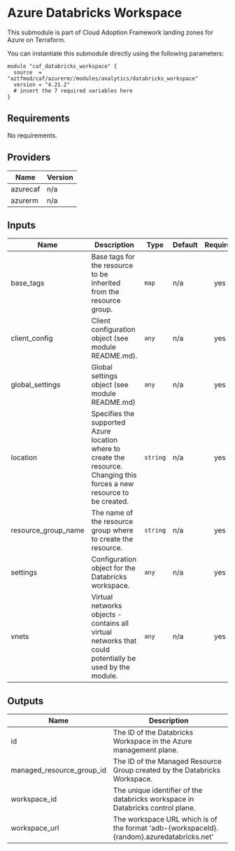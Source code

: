 # Azure Databricks Workspace

This submodule is part of Cloud Adoption Framework landing zones for Azure on Terraform.

You can instantiate this submodule directly using the following parameters:

```
module "caf_databricks_workspace" {
  source  = "aztfmod/caf/azurerm//modules/analytics/databricks_workspace"
  version = "4.21.2"
  # insert the 7 required variables here
}
```

<!-- BEGINNING OF PRE-COMMIT-TERRAFORM DOCS HOOK -->
## Requirements

No requirements.

## Providers

| Name | Version |
|------|---------|
| azurecaf | n/a |
| azurerm | n/a |

## Inputs

| Name | Description | Type | Default | Required |
|------|-------------|------|---------|:--------:|
| base\_tags | Base tags for the resource to be inherited from the resource group. | `map` | n/a | yes |
| client\_config | Client configuration object (see module README.md). | `any` | n/a | yes |
| global\_settings | Global settings object (see module README.md) | `any` | n/a | yes |
| location | Specifies the supported Azure location where to create the resource. Changing this forces a new resource to be created. | `string` | n/a | yes |
| resource\_group\_name | The name of the resource group where to create the resource. | `string` | n/a | yes |
| settings | Configuration object for the Databricks workspace. | `any` | n/a | yes |
| vnets | Virtual networks objects - contains all virtual networks that could potentially be used by the module. | `any` | n/a | yes |

## Outputs

| Name | Description |
|------|-------------|
| id | The ID of the Databricks Workspace in the Azure management plane. |
| managed\_resource\_group\_id | The ID of the Managed Resource Group created by the Databricks Workspace. |
| workspace\_id | The unique identifier of the databricks workspace in Databricks control plane. |
| workspace\_url | The workspace URL which is of the format 'adb-{workspaceId}.{random}.azuredatabricks.net' |

<!-- END OF PRE-COMMIT-TERRAFORM DOCS HOOK -->